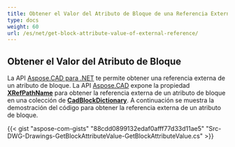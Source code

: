 ```yaml
---
title: Obtener el Valor del Atributo de Bloque de una Referencia Externa
type: docs
weight: 60
url: /es/net/get-block-attribute-value-of-external-reference/
---
```


## **Obtener el Valor del Atributo de Bloque**

La API [Aspose.CAD para .NET](/es/cad/net/) te permite obtener una referencia externa de un atributo de bloque. La API [Aspose.CAD](https://products.aspose.com/cad/net/) expone la propiedad [**XRefPathName**](https://reference.aspose.com/cad/net/aspose.cad.fileformats.cad.cadobjects/cadblockentity/properties/xrefpathname) para obtener la referencia externa de un atributo de bloque en una colección de [**CadBlockDictionary**](https://reference.aspose.com/cad/net/aspose.cad.fileformats.cad/cadblockdictionary). A continuación se muestra la demostración del código para obtener la referencia externa de un atributo de bloque.

{{< gist "aspose-com-gists" "88cdd0899132edaf0afff77d33d11ae5" "Src-DWG-Drawings-GetBlockAttributeValue-GetBlockAttributeValue.cs" >}}
